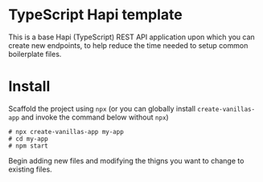 # TypeScript Hapi template

This is a base Hapi (TypeScript) REST API application upon which you can create new endpoints, to help reduce the time needed to setup common boilerplate files.

# Install

Scaffold the project using `npx` (or you can globally install `create-vanillas-app` and invoke the command below without `npx`) 

```
# npx create-vanillas-app my-app
# cd my-app
# npm start
```

Begin adding new files and modifying the thigns you want to change to existing files.
